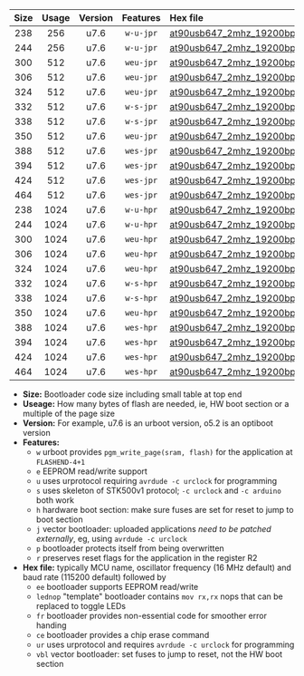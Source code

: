 |Size|Usage|Version|Features|Hex file|
|:-:|:-:|:-:|:-:|:--|
|238|256|u7.6|`w-u-jpr`|[at90usb647_2mhz_19200bps_ur_vbl.hex](https://raw.githubusercontent.com/stefanrueger/urboot/main/at90usb647_2mhz_19200bps_ur_vbl.hex)|
|244|256|u7.6|`w-u-jpr`|[at90usb647_2mhz_19200bps_lednop_ur_vbl.hex](https://raw.githubusercontent.com/stefanrueger/urboot/main/at90usb647_2mhz_19200bps_lednop_ur_vbl.hex)|
|300|512|u7.6|`weu-jpr`|[at90usb647_2mhz_19200bps_ee_ur_vbl.hex](https://raw.githubusercontent.com/stefanrueger/urboot/main/at90usb647_2mhz_19200bps_ee_ur_vbl.hex)|
|306|512|u7.6|`weu-jpr`|[at90usb647_2mhz_19200bps_ee_lednop_ur_vbl.hex](https://raw.githubusercontent.com/stefanrueger/urboot/main/at90usb647_2mhz_19200bps_ee_lednop_ur_vbl.hex)|
|324|512|u7.6|`weu-jpr`|[at90usb647_2mhz_19200bps_ee_lednop_fr_ur_vbl.hex](https://raw.githubusercontent.com/stefanrueger/urboot/main/at90usb647_2mhz_19200bps_ee_lednop_fr_ur_vbl.hex)|
|332|512|u7.6|`w-s-jpr`|[at90usb647_2mhz_19200bps_vbl.hex](https://raw.githubusercontent.com/stefanrueger/urboot/main/at90usb647_2mhz_19200bps_vbl.hex)|
|338|512|u7.6|`w-s-jpr`|[at90usb647_2mhz_19200bps_lednop_vbl.hex](https://raw.githubusercontent.com/stefanrueger/urboot/main/at90usb647_2mhz_19200bps_lednop_vbl.hex)|
|350|512|u7.6|`weu-jpr`|[at90usb647_2mhz_19200bps_ee_lednop_fr_ce_ur_vbl.hex](https://raw.githubusercontent.com/stefanrueger/urboot/main/at90usb647_2mhz_19200bps_ee_lednop_fr_ce_ur_vbl.hex)|
|388|512|u7.6|`wes-jpr`|[at90usb647_2mhz_19200bps_ee_vbl.hex](https://raw.githubusercontent.com/stefanrueger/urboot/main/at90usb647_2mhz_19200bps_ee_vbl.hex)|
|394|512|u7.6|`wes-jpr`|[at90usb647_2mhz_19200bps_ee_lednop_vbl.hex](https://raw.githubusercontent.com/stefanrueger/urboot/main/at90usb647_2mhz_19200bps_ee_lednop_vbl.hex)|
|424|512|u7.6|`wes-jpr`|[at90usb647_2mhz_19200bps_ee_lednop_fr_vbl.hex](https://raw.githubusercontent.com/stefanrueger/urboot/main/at90usb647_2mhz_19200bps_ee_lednop_fr_vbl.hex)|
|464|512|u7.6|`wes-jpr`|[at90usb647_2mhz_19200bps_ee_lednop_fr_ce_vbl.hex](https://raw.githubusercontent.com/stefanrueger/urboot/main/at90usb647_2mhz_19200bps_ee_lednop_fr_ce_vbl.hex)|
|238|1024|u7.6|`w-u-hpr`|[at90usb647_2mhz_19200bps_ur.hex](https://raw.githubusercontent.com/stefanrueger/urboot/main/at90usb647_2mhz_19200bps_ur.hex)|
|244|1024|u7.6|`w-u-hpr`|[at90usb647_2mhz_19200bps_lednop_ur.hex](https://raw.githubusercontent.com/stefanrueger/urboot/main/at90usb647_2mhz_19200bps_lednop_ur.hex)|
|300|1024|u7.6|`weu-hpr`|[at90usb647_2mhz_19200bps_ee_ur.hex](https://raw.githubusercontent.com/stefanrueger/urboot/main/at90usb647_2mhz_19200bps_ee_ur.hex)|
|306|1024|u7.6|`weu-hpr`|[at90usb647_2mhz_19200bps_ee_lednop_ur.hex](https://raw.githubusercontent.com/stefanrueger/urboot/main/at90usb647_2mhz_19200bps_ee_lednop_ur.hex)|
|324|1024|u7.6|`weu-hpr`|[at90usb647_2mhz_19200bps_ee_lednop_fr_ur.hex](https://raw.githubusercontent.com/stefanrueger/urboot/main/at90usb647_2mhz_19200bps_ee_lednop_fr_ur.hex)|
|332|1024|u7.6|`w-s-hpr`|[at90usb647_2mhz_19200bps.hex](https://raw.githubusercontent.com/stefanrueger/urboot/main/at90usb647_2mhz_19200bps.hex)|
|338|1024|u7.6|`w-s-hpr`|[at90usb647_2mhz_19200bps_lednop.hex](https://raw.githubusercontent.com/stefanrueger/urboot/main/at90usb647_2mhz_19200bps_lednop.hex)|
|350|1024|u7.6|`weu-hpr`|[at90usb647_2mhz_19200bps_ee_lednop_fr_ce_ur.hex](https://raw.githubusercontent.com/stefanrueger/urboot/main/at90usb647_2mhz_19200bps_ee_lednop_fr_ce_ur.hex)|
|388|1024|u7.6|`wes-hpr`|[at90usb647_2mhz_19200bps_ee.hex](https://raw.githubusercontent.com/stefanrueger/urboot/main/at90usb647_2mhz_19200bps_ee.hex)|
|394|1024|u7.6|`wes-hpr`|[at90usb647_2mhz_19200bps_ee_lednop.hex](https://raw.githubusercontent.com/stefanrueger/urboot/main/at90usb647_2mhz_19200bps_ee_lednop.hex)|
|424|1024|u7.6|`wes-hpr`|[at90usb647_2mhz_19200bps_ee_lednop_fr.hex](https://raw.githubusercontent.com/stefanrueger/urboot/main/at90usb647_2mhz_19200bps_ee_lednop_fr.hex)|
|464|1024|u7.6|`wes-hpr`|[at90usb647_2mhz_19200bps_ee_lednop_fr_ce.hex](https://raw.githubusercontent.com/stefanrueger/urboot/main/at90usb647_2mhz_19200bps_ee_lednop_fr_ce.hex)|

- **Size:** Bootloader code size including small table at top end
- **Useage:** How many bytes of flash are needed, ie, HW boot section or a multiple of the page size
- **Version:** For example, u7.6 is an urboot version, o5.2 is an optiboot version
- **Features:**
  + `w` urboot provides `pgm_write_page(sram, flash)` for the application at `FLASHEND-4+1`
  + `e` EEPROM read/write support
  + `u` uses urprotocol requiring `avrdude -c urclock` for programming
  + `s` uses skeleton of STK500v1 protocol; `-c urclock` and `-c arduino` both work
  + `h` hardware boot section: make sure fuses are set for reset to jump to boot section
  + `j` vector bootloader: uploaded applications *need to be patched externally*, eg, using `avrdude -c urclock`
  + `p` bootloader protects itself from being overwritten
  + `r` preserves reset flags for the application in the register R2
- **Hex file:** typically MCU name, oscillator frequency (16 MHz default) and baud rate (115200 default) followed by
  + `ee` bootloader supports EEPROM read/write
  + `lednop` "template" bootloader contains `mov rx,rx` nops that can be replaced to toggle LEDs
  + `fr` bootloader provides non-essential code for smoother error handing
  + `ce` bootloader provides a chip erase command
  + `ur` uses urprotocol and requires `avrdude -c urclock` for programming
  + `vbl` vector bootloader: set fuses to jump to reset, not the HW boot section
